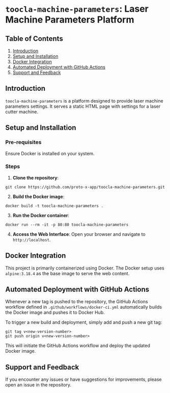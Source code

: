 # `toocla-machine-parameters`: Laser Machine Parameters Platform

## Table of Contents

1. [Introduction](#introduction)
2. [Setup and Installation](#setup-and-installation)
3. [Docker Integration](#docker-integration)
4. [Automated Deployment with GitHub Actions](#automated-deployment-with-github-actions)
5. [Support and Feedback](#support-and-feedback)

## Introduction

`toocla-machine-parameters` is a platform designed to provide laser machine parameters settings. It serves a static HTML page with settings for a laser cutter machine.

## Setup and Installation

### Pre-requisites

Ensure Docker is installed on your system.

### Steps

1. **Clone the repository**:
```
git clone https://github.com/proto-x-app/toocla-machine-parameters.git
```

2. **Build the Docker image**:
```
docker build -t toocla-machine-parameters .
```

3. **Run the Docker container**:
```
docker run --rm -it -p 80:80 toocla-machine-parameters
```

4. **Access the Web Interface**: Open your browser and navigate to `http://localhost`.

## Docker Integration

This project is primarily containerized using Docker. The Docker setup uses `alpine:3.18.4` as the base image to serve the web content.

## Automated Deployment with GitHub Actions

Whenever a new tag is pushed to the repository, the GitHub Actions workflow defined in `.github/workflows/docker-ci.yml` automatically builds the Docker image and pushes it to Docker Hub. 

To trigger a new build and deployment, simply add and push a new git tag:

```
git tag v<new-version-number>
git push origin v<new-version-number>
```

This will initiate the GitHub Actions workflow and deploy the updated Docker image.

## Support and Feedback

If you encounter any issues or have suggestions for improvements, please open an issue in the repository.

